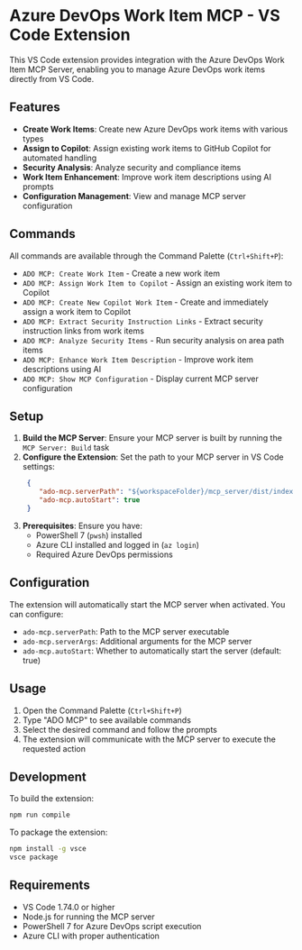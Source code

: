 # Azure DevOps Work Item MCP - VS Code Extension

This VS Code extension provides integration with the Azure DevOps Work Item MCP Server, enabling you to manage Azure DevOps work items directly from VS Code.

## Features

- **Create Work Items**: Create new Azure DevOps work items with various types
- **Assign to Copilot**: Assign existing work items to GitHub Copilot for automated handling
- **Security Analysis**: Analyze security and compliance items
- **Work Item Enhancement**: Improve work item descriptions using AI prompts
- **Configuration Management**: View and manage MCP server configuration

## Commands

All commands are available through the Command Palette (`Ctrl+Shift+P`):

- `ADO MCP: Create Work Item` - Create a new work item
- `ADO MCP: Assign Work Item to Copilot` - Assign an existing work item to Copilot
- `ADO MCP: Create New Copilot Work Item` - Create and immediately assign a work item to Copilot
- `ADO MCP: Extract Security Instruction Links` - Extract security instruction links from work items
- `ADO MCP: Analyze Security Items` - Run security analysis on area path items
- `ADO MCP: Enhance Work Item Description` - Improve work item descriptions using AI
- `ADO MCP: Show MCP Configuration` - Display current MCP server configuration

## Setup

1. **Build the MCP Server**: Ensure your MCP server is built by running the `MCP Server: Build` task
2. **Configure the Extension**: Set the path to your MCP server in VS Code settings:
   ```json
    {
       "ado-mcp.serverPath": "${workspaceFolder}/mcp_server/dist/index.js",
       "ado-mcp.autoStart": true
    }
   ```
3. **Prerequisites**: Ensure you have:
   - PowerShell 7 (`pwsh`) installed
   - Azure CLI installed and logged in (`az login`)
   - Required Azure DevOps permissions

## Configuration

The extension will automatically start the MCP server when activated. You can configure:

- `ado-mcp.serverPath`: Path to the MCP server executable
- `ado-mcp.serverArgs`: Additional arguments for the MCP server
- `ado-mcp.autoStart`: Whether to automatically start the server (default: true)

## Usage

1. Open the Command Palette (`Ctrl+Shift+P`)
2. Type "ADO MCP" to see available commands
3. Select the desired command and follow the prompts
4. The extension will communicate with the MCP server to execute the requested action

## Development

To build the extension:

```bash
npm run compile
```

To package the extension:

```bash
npm install -g vsce
vsce package
```

## Requirements

- VS Code 1.74.0 or higher
- Node.js for running the MCP server
- PowerShell 7 for Azure DevOps script execution
- Azure CLI with proper authentication